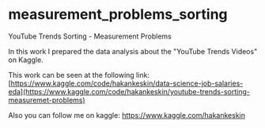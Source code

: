 # measurement_problems_sorting
YouTube Trends Sorting - Measurement Problems

In this work I prepared the data analysis about the "YouTube Trends Videos" on Kaggle.

This work can be seen at the following link: [https://www.kaggle.com/code/hakankeskin/data-science-job-salaries-eda](https://www.kaggle.com/code/hakankeskin/youtube-trends-sorting-measuremet-problems)

Also you can follow me on kaggle: https://www.kaggle.com/hakankeskin
